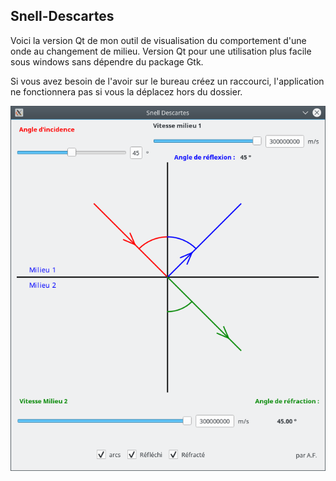 Snell-Descartes
---------------

Voici la version Qt de mon outil de visualisation du comportement d'une onde au changement de milieu.
Version Qt pour une utilisation plus facile sous windows sans dépendre du package Gtk.

Si vous avez besoin de l'avoir sur le bureau créez un raccourci, l'application ne fonctionnera pas si vous la déplacez hors du dossier.

![Application screenshot](/Snell-Descartes.png?raw=true)
